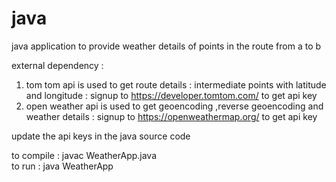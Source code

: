 # java
java application to provide weather details of points in the route from a to b

external dependency : 
1. tom tom api is used to get route details : intermediate points with latitude and longitude : signup to https://developer.tomtom.com/ to get api key
2. open weather api is used to get geoencoding ,reverse geoencoding and weather details : signup to https://openweathermap.org/ to get api key

update the api keys in the java source code

to compile : javac WeatherApp.java <br />
to run : java WeatherApp
